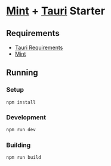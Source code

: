# [Mint](https://github.com/mint-lang/mint) + [Tauri](https://github.com/tauri-apps/tauri) Starter

## Requirements

- [Tauri Requirements](https://github.com/tauri-apps/tauri/wiki/01.-Introduction#setting-up-your-environment)
- [Mint](https://www.mint-lang.com/install)

## Running

### Setup

```
npm install
```

### Development

```bash
npm run dev
```

### Building

```bash
npm run build
```
